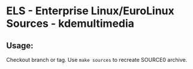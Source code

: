 # ELS - Enterprise Linux/EuroLinux Sources - kdemultimedia
 
## Usage:
  Checkout branch or tag. Use `make sources` to recreate  SOURCE0 archive.
